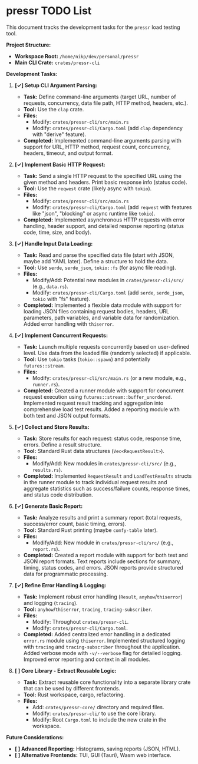 # pressr TODO List

This document tracks the development tasks for the `pressr` load testing tool.

**Project Structure:**

*   **Workspace Root:** `/home/nikp/dev/personal/pressr`
*   **Main CLI Crate:** `crates/pressr-cli`

**Development Tasks:**

1.  **[✓] Setup CLI Argument Parsing:**
    *   **Task:** Define command-line arguments (target URL, number of requests, concurrency, data file path, HTTP method, headers, etc.).
    *   **Tool:** Use the `clap` crate.
    *   **Files:**
        *   Modify: `crates/pressr-cli/src/main.rs`
        *   Modify: `crates/pressr-cli/Cargo.toml` (add `clap` dependency with "derive" feature).
    *   **Completed:** Implemented command-line arguments parsing with support for URL, HTTP method, request count, concurrency, headers, timeout, and output format.

2.  **[✓] Implement Basic HTTP Request:**
    *   **Task:** Send a single HTTP request to the specified URL using the given method and headers. Print basic response info (status code).
    *   **Tool:** Use the `reqwest` crate (likely async with `tokio`).
    *   **Files:**
        *   Modify: `crates/pressr-cli/src/main.rs`
        *   Modify: `crates/pressr-cli/Cargo.toml` (add `reqwest` with features like "json", "blocking" or async runtime like `tokio`).
    *   **Completed:** Implemented asynchronous HTTP requests with error handling, header support, and detailed response reporting (status code, time, size, and body).

3.  **[✓] Handle Input Data Loading:**
    *   **Task:** Read and parse the specified data file (start with JSON, maybe add YAML later). Define a structure to hold the data.
    *   **Tool:** Use `serde`, `serde_json`, `tokio::fs` (for async file reading).
    *   **Files:**
        *   Modify/Add: Potential new modules in `crates/pressr-cli/src/` (e.g., `data.rs`).
        *   Modify: `crates/pressr-cli/Cargo.toml` (add `serde`, `serde_json`, `tokio` with "fs" feature).
    *   **Completed:** Implemented a flexible data module with support for loading JSON files containing request bodies, headers, URL parameters, path variables, and variable data for randomization. Added error handling with `thiserror`.

4.  **[✓] Implement Concurrent Requests:**
    *   **Task:** Launch multiple requests concurrently based on user-defined level. Use data from the loaded file (randomly selected) if applicable.
    *   **Tool:** Use `tokio` tasks (`tokio::spawn`) and potentially `futures::stream`.
    *   **Files:**
        *   Modify: `crates/pressr-cli/src/main.rs` (or a new module, e.g., `runner.rs`).
    *   **Completed:** Created a runner module with support for concurrent request execution using `futures::stream::buffer_unordered`. Implemented request result tracking and aggregation into comprehensive load test results. Added a reporting module with both text and JSON output formats.

5.  **[✓] Collect and Store Results:**
    *   **Task:** Store results for each request: status code, response time, errors. Define a result structure.
    *   **Tool:** Standard Rust data structures (`Vec<RequestResult>`).
    *   **Files:**
        *   Modify/Add: New modules in `crates/pressr-cli/src/` (e.g., `results.rs`).
    *   **Completed:** Implemented `RequestResult` and `LoadTestResults` structs in the runner module to track individual request results and aggregate statistics such as success/failure counts, response times, and status code distribution.

6.  **[✓] Generate Basic Report:**
    *   **Task:** Analyze results and print a summary report (total requests, success/error count, basic timing, errors).
    *   **Tool:** Standard Rust printing (maybe `comfy-table` later).
    *   **Files:**
        *   Modify/Add: New module in `crates/pressr-cli/src/` (e.g., `report.rs`).
    *   **Completed:** Created a report module with support for both text and JSON report formats. Text reports include sections for summary, timing, status codes, and errors. JSON reports provide structured data for programmatic processing.

7.  **[✓] Refine Error Handling & Logging:**
    *   **Task:** Implement robust error handling (`Result`, `anyhow`/`thiserror`) and logging (`tracing`).
    *   **Tool:** `anyhow`/`thiserror`, `tracing`, `tracing-subscriber`.
    *   **Files:**
        *   Modify: Throughout `crates/pressr-cli`.
        *   Modify: `crates/pressr-cli/Cargo.toml`.
    *   **Completed:** Added centralized error handling in a dedicated `error.rs` module using `thiserror`. Implemented structured logging with `tracing` and `tracing-subscriber` throughout the application. Added verbose mode with `-v/--verbose` flag for detailed logging. Improved error reporting and context in all modules.

8.  **[ ] Core Library - Extract Reusable Logic:**
    *   **Task:** Extract reusable core functionality into a separate library crate that can be used by different frontends.
    *   **Tool:** Rust workspace, cargo, refactoring.
    *   **Files:**
        *   Add: `crates/pressr-core/` directory and required files.
        *   Modify: `crates/pressr-cli/` to use the core library.
        *   Modify: Root `Cargo.toml` to include the new crate in the workspace.

**Future Considerations:**

*   **[ ] Advanced Reporting:** Histograms, saving reports (JSON, HTML).
*   **[ ] Alternative Frontends:** TUI, GUI (Tauri), Wasm web interface. 